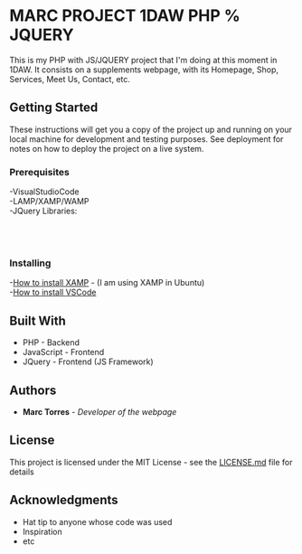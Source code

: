 # MARC PROJECT 1DAW PHP % JQUERY

This is my PHP with JS/JQUERY project that I'm doing at this moment in 1DAW.
It consists on a supplements webpage, with its Homepage, Shop, Services, Meet Us, Contact, etc.

## Getting Started

These instructions will get you a copy of the project up and running on your local machine for development and testing purposes. See deployment for notes on how to deploy the project on a live system.

### Prerequisites

-VisualStudioCode <br />
-LAMP/XAMP/WAMP <br />
-JQuery Libraries: <br />
    <link rel="stylesheet" href="https://cdnjs.cloudflare.com/ajax/libs/jqueryui/1.11.4/jquery-ui.css" /> <br />
    <script src="https://cdnjs.cloudflare.com/ajax/libs/jquery/3.0.0-beta1/jquery.js"></script> <br />
    <script src="https://cdnjs.cloudflare.com/ajax/libs/jqueryui/1.11.4/jquery-ui.js"></script> <br />
    <script src="https://cdnjs.cloudflare.com/ajax/libs/twitter-bootstrap/4.0.0/js/bootstrap.bundle.min.js"></script>
   
### Installing

-[How to install XAMP](https://vitux.com/how-to-install-xampp-on-your-ubuntu-18-04-lts-system/) - (I am using XAMP in Ubuntu) <br />
-[How to install VSCode](https://linuxize.com/post/how-to-install-visual-studio-code-on-ubuntu-18-04/) 

## Built With

* PHP - Backend
* JavaScript - Frontend
* JQuery - Frontend (JS Framework)

## Authors

* **Marc Torres** - *Developer of the webpage*

## License

This project is licensed under the MIT License - see the [LICENSE.md](LICENSE.md) file for details

## Acknowledgments

* Hat tip to anyone whose code was used
* Inspiration
* etc

